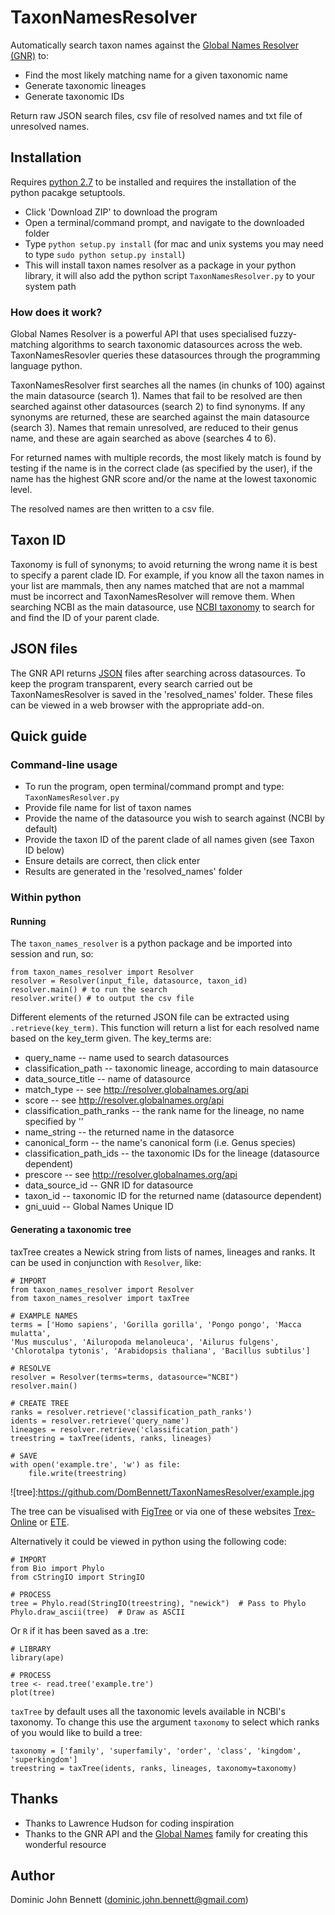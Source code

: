 # TaxonNamesResolver
Automatically search taxon names against the [Global Names Resolver (GNR)](resolver.globalnames.org) to:
* Find the most likely matching name for a given taxonomic name
* Generate taxonomic lineages
* Generate taxonomic IDs

Return raw JSON search files, csv file of resolved names and txt file of unresolved names.

## Installation
Requires [python 2.7](https://wiki.python.org/moin/BeginnersGuide/Download) to be installed and requires the installation of the python pacakge setuptools.
* Click 'Download ZIP' to download the program
* Open a terminal/command prompt, and navigate to the downloaded folder
* Type `python setup.py install` (for mac and unix systems you may need to type `sudo python setup.py install`)
* This will install taxon names resolver as a package in your python library, it will also add the python script `TaxonNamesResolver.py` to your system path

### How does it work?
Global Names Resolver is a powerful API that uses specialised fuzzy-matching algorithms to search taxonomic datasources across the web. TaxonNamesResovler queries these datasources through the programming language python.

TaxonNamesResolver first searches all the names (in chunks of 100) against the main datasource (search 1). Names that fail to be resolved are then searched against other datasources (search 2) to find synonyms. If any synonyms are returned, these are searched against the main datasource (search 3). Names that remain unresolved, are reduced to their genus name, and these are again searched as above (searches 4 to 6).

For returned names with multiple records, the most likely match is found by testing if the name is in the correct clade (as specified by the user), if the name has the highest GNR score and/or the name at the lowest taxonomic level.

The resolved names are then written to a csv file.

## Taxon ID
Taxonomy is full of synonyms; to avoid returning the wrong name it is best to specify a parent clade ID. For example, if you know all the taxon names in your list are mammals, then any names matched that are not a mammal must be incorrect and TaxonNamesResolver will remove them. When searching NCBI as the main datasource, use [NCBI taxonomy](http://www.ncbi.nlm.nih.gov/taxonomy) to search for and find the ID of your parent clade.

## JSON files
The GNR API returns [JSON](http://en.wikipedia.org/wiki/JSON) files after searching across datasources. To keep the program transparent, every search carried out be TaxonNamesResolver is saved in the 'resolved_names' folder. These files can be viewed in a web browser with the appropriate add-on.

## Quick guide
### Command-line usage
* To run the program, open terminal/command prompt and type: `TaxonNamesResolver.py`
 * Provide file name for list of taxon names
 * Provide the name of the datasource you wish to search against (NCBI by default)
 * Provide the taxon ID of the parent clade of all names given (see Taxon ID below)
 * Ensure details are correct, then click enter
* Results are generated in the 'resolved_names' folder

### Within python
#### Running
The `taxon_names_resolver` is a python package and be imported into session and run, so:
```{python}
from taxon_names_resolver import Resolver
resolver = Resolver(input_file, datasource, taxon_id)
resolver.main() # to run the search
resolver.write() # to output the csv file
```

Different elements of the returned JSON file can be extracted using `.retrieve(key_term)`. This function will return a list for each resolved name based on the key_term given. The key_terms are:
* query_name -- name used to search datasources
* classification_path -- taxonomic lineage, according to main datasource
* data_source_title -- name of datasource
* match_type -- see http://resolver.globalnames.org/api
* score -- see http://resolver.globalnames.org/api
* classification_path_ranks -- the rank name for the lineage, no name specified by ''
* name_string -- the returned name in the datasorce
* canonical_form -- the name's canonical form (i.e. Genus species)
* classification_path_ids -- the taxonomic IDs for the lineage (datasource dependent)
* prescore -- see http://resolver.globalnames.org/api
* data_source_id -- GNR ID for datasource
* taxon_id -- taxonomic ID for the returned name (datasource dependent)
* gni_uuid -- Global Names Unique ID

#### Generating a taxonomic tree
taxTree creates a Newick string from lists of names, lineages and ranks. It can be used in conjunction with `Resolver`, like:

```{python}
# IMPORT
from taxon_names_resolver import Resolver
from taxon_names_resolver import taxTree

# EXAMPLE NAMES
terms = ['Homo sapiens', 'Gorilla gorilla', 'Pongo pongo', 'Macca mulatta',
'Mus musculus', 'Ailuropoda melanoleuca', 'Ailurus fulgens',
'Chlorotalpa tytonis', 'Arabidopsis thaliana', 'Bacillus subtilus']

# RESOLVE
resolver = Resolver(terms=terms, datasource="NCBI")
resolver.main()

# CREATE TREE
ranks = resolver.retrieve('classification_path_ranks')
idents = resolver.retrieve('query_name')
lineages = resolver.retrieve('classification_path')
treestring = taxTree(idents, ranks, lineages)

# SAVE
with open('example.tre', 'w') as file:
    file.write(treestring)
```

![tree]:https://github.com/DomBennett/TaxonNamesResolver/example.jpg

The tree can be visualised with [FigTree](http://tree.bio.ed.ac.uk/software/figtree/) or via one of these websites [Trex-Online](http://www.trex.uqam.ca/index.php?action=newick) or [ETE](http://etetoolkit.org/treeview/).

Alternatively it could be viewed in python using the following code:
```{python}
# IMPORT
from Bio import Phylo
from cStringIO import StringIO

# PROCESS
tree = Phylo.read(StringIO(treestring), "newick")  # Pass to Phylo
Phylo.draw_ascii(tree)  # Draw as ASCII
```

Or `R` if it has been saved as a .tre:
```{R}
# LIBRARY
library(ape)

# PROCESS
tree <- read.tree('example.tre')
plot(tree)
```

`taxTree` by default uses all the taxonomic levels available in NCBI's taxonomy. To change this use the argument `taxonomy` to select which ranks of you would like to build a tree:

```{python}
taxonomy = ['family', 'superfamily', 'order', 'class', 'kingdom', 'superkingdom']
treestring = taxTree(idents, ranks, lineages, taxonomy=taxonomy)
```


## Thanks
* Thanks to Lawrence Hudson for coding inspiration
* Thanks to the GNR API and the [Global Names](http://www.globalnames.org/) family for creating this wonderful resource

## Author
Dominic John Bennett (dominic.john.bennett@gmail.com)
